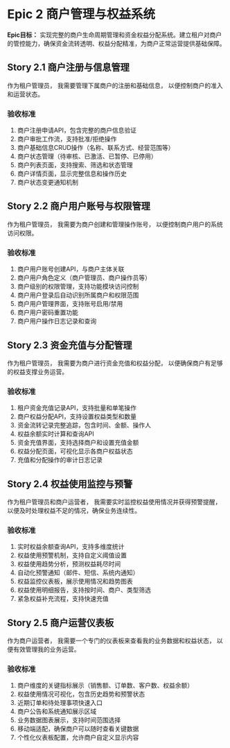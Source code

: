 # Epic 2 商户管理与权益系统

**Epic目标：** 实现完整的商户生命周期管理和资金权益分配系统。建立租户对商户的管控能力，确保资金流转透明、权益分配精准，为商户正常运营提供基础保障。

## Story 2.1 商户注册与信息管理

作为租户管理员，
我需要管理下属商户的注册和基础信息，
以便控制商户的准入和运营状态。

### 验收标准

1. 商户注册申请API，包含完整的商户信息验证
2. 商户审批工作流，支持批准/拒绝操作
3. 商户基础信息CRUD操作（名称、联系方式、经营范围等）
4. 商户状态管理（待审核、已激活、已暂停、已停用）
5. 商户列表页面，支持搜索、筛选和状态管理
6. 商户详情页面，显示完整信息和操作历史
7. 商户状态变更通知机制

## Story 2.2 商户用户账号与权限管理

作为租户管理员，
我需要为商户创建和管理操作账号，
以便控制商户用户的系统访问权限。

### 验收标准

1. 商户用户账号创建API，与商户主体关联
2. 商户用户角色定义（商户管理员、商户操作员等）
3. 商户级别的权限管理，支持功能模块访问控制
4. 商户用户登录后自动识别所属商户和权限范围
5. 商户用户管理界面，支持账号启用/禁用
6. 商户用户密码重置功能
7. 商户用户操作日志记录和查询

## Story 2.3 资金充值与分配管理

作为租户管理员，
我需要为商户进行资金充值和权益分配，
以便确保商户有足够的权益支撑业务运营。

### 验收标准

1. 租户资金充值记录API，支持批量和单笔操作
2. 商户权益分配API，支持设置权益类型和数量
3. 资金流转记录完整追踪，包含时间、金额、操作人
4. 权益余额实时计算和查询API
5. 资金充值界面，支持选择商户和设置充值金额
6. 权益分配页面，可视化显示各商户权益状态
7. 充值和分配操作的审计日志记录

## Story 2.4 权益使用监控与预警

作为租户管理员和商户运营者，
我需要实时监控权益使用情况并获得预警提醒，
以便及时处理权益不足的情况，确保业务连续性。

### 验收标准

1. 实时权益余额查询API，支持多维度统计
2. 权益使用预警机制，支持自定义阈值设置
3. 权益使用趋势分析，预测权益耗尽时间
4. 自动化预警通知（邮件、短信、系统内通知）
5. 权益监控仪表板，展示使用情况和趋势图表
6. 权益使用明细报告，支持按时间、商户、类型筛选
7. 紧急权益补充流程，支持快速充值

## Story 2.5 商户运营仪表板

作为商户运营者，
我需要一个专门的仪表板来查看我的业务数据和权益状态，
以便有效管理我的业务运营。

### 验收标准

1. 商户维度的关键指标展示（销售额、订单数、客户数、权益余额）
2. 权益使用情况可视化，包含历史趋势和预警状态
3. 近期订单和待处理事项快速入口
4. 商户公告和系统通知展示区域
5. 业务数据图表展示，支持时间范围选择
6. 移动端适配，确保商户可以随时查看关键数据
7. 个性化仪表板配置，允许商户自定义显示内容
